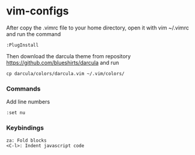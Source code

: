 # vim-configs

After copy the .vimrc file to your home directory, open it with vim ~/.vimrc and run the command
```
:PlugInstall
```

Then download the darcula theme from repository https://github.com/blueshirts/darcula and run
```
cp darcula/colors/darcula.vim ~/.vim/colors/
```

### Commands
Add line numbers
```
:set nu
```

### Keybindings
```
za: Fold blocks
<C-l>: Indent javascript code
```
